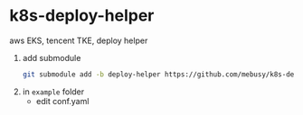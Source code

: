 # k8s-deploy-helper

aws EKS, tencent TKE,  deploy helper


1. add submodule
    ```bash
    git submodule add -b deploy-helper https://github.com/mebusy/k8s-deploy-helper.git helper
    ```
2. in `example` folder
    - edit conf.yaml


